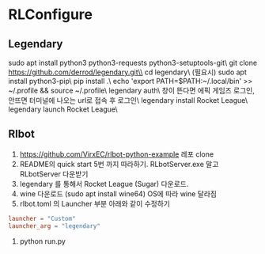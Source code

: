 # RLConfigure
## Legendary
sudo apt install python3 python3-requests python3-setuptools-git\\
git clone https://github.com/derrod/legendary.git\\
cd legendary\\
(필요시) sudo apt install python3-pip\\
pip install .\\
echo 'export PATH=$PATH:~/.local/bin' >> ~/.profile && source ~/.profile\\
legendary auth\\
창이 뜬다면 에픽 게임즈 로그인, 안뜨면 터미널에 나오는 url로 접속 후 로그인\\
legendary install Rocket League\\
legendary launch Rocket League\\

## Rlbot
1. https://github.com/VirxEC/rlbot-python-example 레포 clone
2. README의 quick start 5번 까지 따라하기. RLbotServer.exe 말고 RLbotServer 다운받기
3. legendary 를 통해서 Rocket League (Sugar) 다운로드.
4. wine 다운로드 (sudo apt install wine64) OS에 따라 wine 달라짐
5. rlbot.toml 의 Launcher 부분 아래와 같이 수정하기

```toml
launcher = "Custom"
launcher_arg = "legendary"
```

1. python run.py
